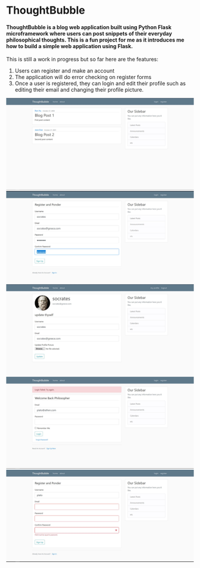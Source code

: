 # ThoughtBubble

#### ThoughtBubble is a blog web application built using  Python Flask microframework where users can post snippets of their everyday philosophical thoughts. This is a fun project for me as it introduces me how to build a simple web application using Flask.

This is still a work in progress but so far here are the features:
1. Users can register and make an account
2. The application will do error checking on register forms
3. Once a user is registered, they can login and edit their profile such as editing their email and changing their profile picture.

![](/img/tb1.JPG)
![](/img/tb2.JPG)
![](/img/tb3.JPG)
![](/img/tb4.JPG)
![](/img/tb5.JPG)

